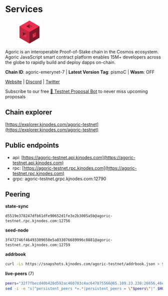 # Services

<figure><img src="https://raw.githubusercontent.com/kj89/cosmos-images/main/logos/agoric.png" alt=""><figcaption></figcaption></figure>

Agoric is an interoperable Proof-of-Stake chain in the Cosmos ecosystem.  Agoric JavaScript smart contract platform enables 15M+ developers across the  globe to rapidly build and deploy dapps on-chain.

**Chain ID**: agoric-emerynet-7 | **Latest Version Tag**: pismoC | **Wasm**: OFF

[Website](https://agoric.com) | [Discord](https://discord.com/invite/qDW8DRes4s) | [Twitter](https://twitter.com/agoric)



Subscribe to our free [🤖 Testnet Proposal Bot](https://t.me/kjnodes_testnet_proposal_bot) to never miss upcoming proposals


## Chain explorer
[https://explorer.kjnodes.com/agoric-testnet](https://explorer.kjnodes.com/agoric-testnet)

## Public endpoints

* api: [https://agoric-testnet.api.kjnodes.com](https://agoric-testnet.api.kjnodes.com)
* rpc: [https://agoric-testnet.rpc.kjnodes.com](https://agoric-testnet.rpc.kjnodes.com)
* grpc: agoric-testnet.grpc.kjnodes.com:12790

## Peering

**state-sync**

```text
d5519e378247dfb61dfe90652d1fe3e2b3005a5b@agoric-testnet.rpc.kjnodes.com:12756
```

**seed-node**

```text
3f472746f46493309650e5a033076689996c8881@agoric-testnet.rpc.kjnodes.com:12759
```

**addrbook**
```bash
curl -Ls https://snapshots.kjnodes.com/agoric-testnet/addrbook.json > $HOME/.agoric/config/addrbook.json
```

**live-peers** (7)
```bash
peers="32f7fbecd40b420d592ac460703c4ac647875566@65.109.23.238:26656,46e5e0d4b255de82e07634cf098f5ba635c1e609@65.109.23.114:14456,47cc5b7b5d448845c3c1d4914ffaa804e213129a@65.108.226.183:14456,33b1734490b9fbbb18aef821d9e023efe99366bc@84.85.89.213:26656,d5519e378247dfb61dfe90652d1fe3e2b3005a5b@65.109.68.190:12756,29fc2d357d82d8a58f48bb18a6a26e1bc29f6ea2@206.125.34.196:26656,029b9018489d618e4368e9af34599e07a9fc07c9@34.67.193.183:26656"
sed -i -e "s|^persistent_peers *=.*|persistent_peers = \"$peers\"|" $HOME/.agoric/config/config.toml
```
